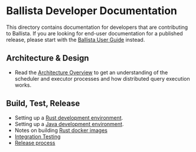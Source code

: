 # Ballista Developer Documentation

This directory contains documentation for developers that are contributing to Ballista. If you are looking for 
end-user documentation for a published release, please start with the 
[Ballista User Guide](https://ballistacompute.org/docs/) instead.

## Architecture & Design

- Read the [Architecture Overview](architecture.md) to get an understanding of the scheduler and executor 
  processes and how distributed query execution works.

## Build, Test, Release

- Setting up a [Rust development environment](dev-env-rust.md).
- Setting up a [Java development environment](dev-env-jvm.md).
- Notes on building [Rust docker images](rust-docker.md)  
- [Integration Testing](integration-testing.md)
- [Release process](release-process.md)

